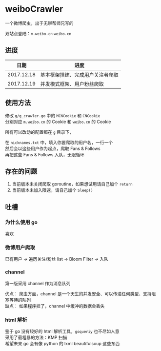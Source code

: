 # weiboCrawler

一个微博爬虫，出于无聊帮师兄写的  
  
双站点登陆：`m.weibo.cn`    `weibo.cn`

## 进度

| 日期  | 进度  |
|---|---|
| 2017.12.18  | 基本框架搭建、完成用户关注者爬取  |
| 2017.12.19  | 并发模式框架、用户粉丝爬取  |

## 使用方法

修改 `g/g_crawler.go` 中的 `MCNCookie` 和 `CNCookie`   
分别对应 `m.weibo.cn` 的 Cookie 和 `weibo.cn`  的 Cookie   

所有可以改动的配置都在 `g` 目录下，

在 `nicknames.txt` 中，填入你要爬取的用户名，一行一个  
然后会以这些用户作为起点，爬取 Fans & Follows  
再把这些 Fans & Follows 入队，无限循环  

## 存在的问题

1. 当前版本未关闭爬取 goroutine，如果想试用请自己加个 `return`   
2. 当前版本未加入限速，请自己加个 `Sleep()`

## 吐槽

### 为什么使用 go

喜欢  

### 微博用户爬取

已有用户 -> 遍历关注/粉丝 list -> Bloom Filter -> 入队  

### channel

第一版采用 channel 作为消息队列  

优点： 爬虫方面，channel 是一个天生的并发安全、可以传递任何类型、支持阻塞等待的队列  
缺点： 如果程序挂了，channel 中缓冲的数据会丢失  

### html 解析

鉴于 go 没有较好的 html 解析工具，`goqueriy` 也不尽如人意  
采用了最粗暴的方法：KMP 扫描  
希望未来 go 会有像 python 的 lxml beautifulsoup 这些东西  


